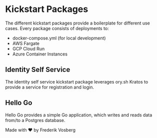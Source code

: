 # Kickstart Packages

The different kickstart packages provide a boilerplate for different use cases.
Every package consists of deployments to:

- docker-compose.yml (for local development)
- AWS Fargate
- GCP Cloud Run
- Azure Container Instances

## Identity Self Service

The identity self service kickstart package leverages ory.sh Kratos to provide a
service for registration and login. 

## Hello Go

Hello Go provides a simple Go application, which writes and reads data from/to a
Postgres database.


Made with ♥ by Frederik Vosberg
